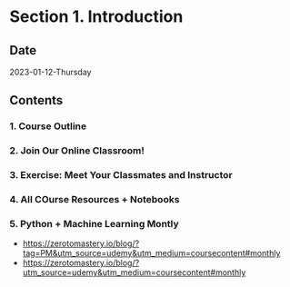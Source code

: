 # Section 1. Introduction

## Date

2023-01-12-Thursday

## Contents

### 1. Course Outline

### 2. Join Our Online Classroom!

### 3. Exercise: Meet Your Classmates and Instructor

### 4. All COurse Resources + Notebooks

### 5. Python + Machine Learning Montly

- https://zerotomastery.io/blog/?tag=PM&utm_source=udemy&utm_medium=coursecontent#monthly
- https://zerotomastery.io/blog/?utm_source=udemy&utm_medium=coursecontent#monthly
